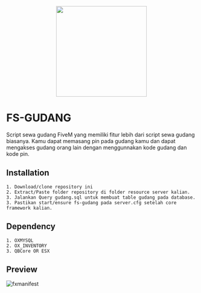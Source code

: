 <p align="center">
  <img width="240" height="240" src="https://cdn.discordapp.com/attachments/1078837522882367508/1114897951177855059/fstech_logo.png">
</p>

# FS-GUDANG

Script sewa gudang FiveM yang memiliki fitur lebih dari script sewa gudang biasanya. Kamu dapat memasang pin pada gudang kamu dan dapat mengakses gudang orang lain dengan menggunnakan kode gudang dan kode pin.

## Installation

    1. Download/clone repository ini
    2. Extract/Paste folder repository di folder resource server kalian.
    3. Jalankan Query gudang.sql untuk membuat table gudang pada database.
    3. Pastikan start/ensure fs-gudang pada server.cfg setelah core framework kalian.

## Dependency
    1. OXMYSQL
    2. OX_INVENTORY
    3. QBCore OR ESX

## Preview
    
  ![fxmanifest](https://cdn.discordapp.com/attachments/1075683104477429843/1150769649177333782/image.png)
